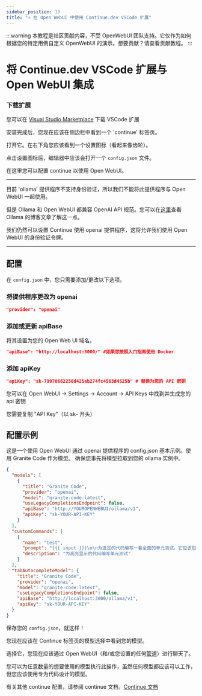 ```yaml
---
sidebar_position: 13
title: "⚛️ 在 Open WebUI 中使用 Continue.dev VSCode 扩展"
---
```


:::warning
本教程是社区贡献内容，不受 OpenWebUI 团队支持。它仅作为如何根据您的特定用例自定义 OpenWebUI 的演示。想要贡献？请查看贡献教程。
:::

# 将 Continue.dev VSCode 扩展与 Open WebUI 集成

### 下载扩展

您可以在 [Visual Studio Marketplace](https://marketplace.visualstudio.com/items?itemName=Continue.continue) 下载 VSCode 扩展

安装完成后，您现在应该在侧边栏中看到一个 'continue' 标签页。

打开它。在右下角您应该看到一个设置图标（看起来像齿轮）。

点击设置图标后，编辑器中应该会打开一个 `config.json` 文件。

在这里您可以配置 continue 以使用 Open WebUI。

---

目前 'ollama' 提供程序不支持身份验证，所以我们不能将此提供程序与 Open WebUI 一起使用。

但是 Ollama 和 Open WebUI 都兼容 OpenAI API 规范。您可以在[这里](https://ollama.com/blog/openai-compatibility)查看 Ollama 的博客文章了解这一点。

我们仍然可以设置 Continue 使用 openai 提供程序，这将允许我们使用 Open WebUI 的身份验证令牌。

---

## 配置

在 `config.json` 中，您只需要添加/更改以下选项。

### 将提供程序更改为 openai

```json
"provider": "openai"
```

### 添加或更新 apiBase

将其设置为您的 Open Web UI 域名。

```json
"apiBase": "http://localhost:3000/" #如果您按照入门指南使用 Docker
```

### 添加 apiKey

```json
"apiKey": "sk-79970662256d425eb274fc4563d4525b" # 替换为您的 API 密钥
```

您可以在 Open WebUI -> Settings -> Account -> API Keys 中找到并生成您的 api 密钥

您需要复制 "API Key"（以 sk- 开头）

## 配置示例

这是一个使用 Open WebUI 通过 openai 提供程序的 config.json 基本示例。使用 Granite Code 作为模型。
确保您事先将模型拉取到您的 ollama 实例中。

```json
{
  "models": [
    {
      "title": "Granite Code",
      "provider": "openai",
      "model": "granite-code:latest",
      "useLegacyCompletionsEndpoint": false,
      "apiBase": "http://YOUROPENWEBUI/ollama/v1",
      "apiKey": "sk-YOUR-API-KEY"
    }
  ],
  "customCommands": [
    {
      "name": "test",
      "prompt": "{{{ input }}}\n\n为选定的代码编写一套全面的单元测试。它应该包括设置、运行测试以检查正确性（包括重要的边缘情况）和清理。确保测试是完整和复杂的。仅作为聊天输出给出测试，不要编辑任何文件。",
      "description": "为高亮显示的代码编写单元测试"
    }
  ],
  "tabAutocompleteModel": {
    "title": "Granite Code",
    "provider": "openai",
    "model": "granite-code:latest",
    "useLegacyCompletionsEndpoint": false,
    "apiBase": "http://localhost:3000/ollama/v1",
    "apiKey": "sk-YOUR-API-KEY"
  }
}
```

保存您的 `config.json`，就这样！

您现在应该在 Continue 标签页的模型选择中看到您的模型。

选择它，您现在应该通过 Open WebUI（和/或您设置的任何[管道](/pipelines)）进行聊天了。

您可以为任意数量的想要使用的模型执行此操作，虽然任何模型都应该可以工作，但您应该使用专为代码设计的模型。

有关其他 continue 配置，请参阅 continue 文档，[Continue 文档](https://docs.continue.dev/reference/Model%20Providers/openai)
